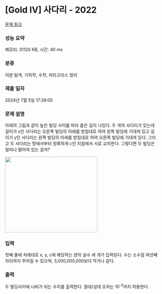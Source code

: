 # [Gold IV] 사다리 - 2022 

[문제 링크](https://www.acmicpc.net/problem/2022) 

### 성능 요약

메모리: 31120 KB, 시간: 40 ms

### 분류

이분 탐색, 기하학, 수학, 피타고라스 정리

### 제출 일자

2024년 7월 5일 17:39:05

### 문제 설명

<p>아래의 그림과 같이 높은 빌딩 사이를 따라 좁은 길이 나있다. 두 개의 사다리가 있는데 길이가 x인 사다리는 오른쪽 빌딩의 아래를 받침대로 하여 왼쪽 빌딩에 기대져 있고 길이가 y인 사다리는 왼쪽 빌딩의 아래를 받침대로 하여 오른쪽 빌딩에 기대져 있다. 그리고 두 사다리는 땅에서부터 정확하게 c인 지점에서 서로 교차한다. 그렇다면 두 빌딩은 얼마나 떨어져 있는 걸까?</p>

<p><img alt="" src="https://onlinejudgeimages.s3-ap-northeast-1.amazonaws.com/upload/201007/ladd.png" style="height:250px; width:304px"></p>

### 입력 

 <p>첫째 줄에 차례대로 x, y, c에 해당하는 양의 실수 세 개가 입력된다. 수는 소수점 여섯째 자리까지 주어질 수 있으며, 3,000,000,000보다 작거나 같다.</p>

### 출력 

 <p>두 빌딩사이에 너비가 되는 수치를 출력한다. 절대/상대 오차는 10<sup>-3</sup>까지 허용한다.</p>

